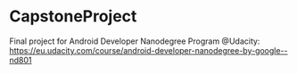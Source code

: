 # CapstoneProject

Final project for Android Developer Nanodegree Program @Udacity: https://eu.udacity.com/course/android-developer-nanodegree-by-google--nd801